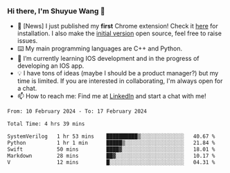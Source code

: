 ### Hi there, I'm Shuyue Wang 👋

- 🎉 [News] I just published my **first** Chrome extension! Check it [here](https://chrome.google.com/webstore/detail/aiofdhjednbbfajbcpmgbblpljncfnkh) for installation. I also make the [initial version](https://github.com/wangsy503/PennCalendar) open source, feel free to raise issues.
- ⌨️ My main programming languages are C++ and Python.
- 🌱 I’m currently learning IOS development and in the progress of developing an IOS app.
- 💡 I have tons of ideas (maybe I should be a product manager?) but my time is limited. If you are interested in collaborating, I'm always open for a chat.
- 📫 How to reach me: Find me at [LinkedIn](https://www.linkedin.com/in/shuyuew/) and start a chat with me!

<!--
**wangsy503/wangsy503** is a ✨ _special_ ✨ repository because its `README.md` (this file) appears on your GitHub profile.

Here are some ideas to get you started:

- 🔭 I’m currently working on ...
- 🌱 I’m currently learning ...
- 👯 I’m looking to collaborate on ...
- 🤔 I’m looking for help with ...
- 💬 Ask me about ...
- 📫 How to reach me: ...
- 😄 Pronouns: ...
- ⚡ Fun fact: ...
-->
<!--START_SECTION:waka-->

```txt
From: 10 February 2024 - To: 17 February 2024

Total Time: 4 hrs 39 mins

SystemVerilog   1 hr 53 mins    ██████████▒░░░░░░░░░░░░░░   40.67 %
Python          1 hr 1 min      █████▒░░░░░░░░░░░░░░░░░░░   21.84 %
Swift           50 mins         ████▓░░░░░░░░░░░░░░░░░░░░   18.01 %
Markdown        28 mins         ██▓░░░░░░░░░░░░░░░░░░░░░░   10.17 %
V               12 mins         █░░░░░░░░░░░░░░░░░░░░░░░░   04.31 %
```

<!--END_SECTION:waka-->
